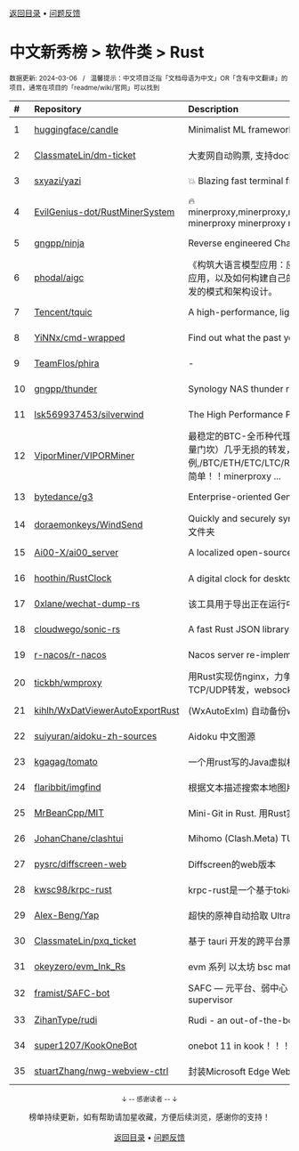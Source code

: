 <a href="https://gitee.com/GrowingGit/GitHub-Chinese-Top-Charts#github中文排行榜">返回目录</a> • <a href="/content/docs/feedback.md">问题反馈</a>

# 中文新秀榜 > 软件类 > Rust
<sub>数据更新: 2024-03-06&nbsp;&nbsp;&nbsp;/&nbsp;&nbsp;&nbsp;温馨提示：中文项目泛指「文档母语为中文」OR「含有中文翻译」的项目，通常在项目的「readme/wiki/官网」可以找到</sub>

|#|Repository|Description|Stars|Updated|Created|
|:-|:-|:-|:-|:-|:-|
|1|[huggingface/candle](https://github.com/huggingface/candle)|Minimalist ML framework for Rust|12417|2024-03-05|2023-06-19|
|2|[ClassmateLin/dm-ticket](https://github.com/ClassmateLin/dm-ticket)|大麦网自动购票, 支持docker一键部署。Damai automatically purchases tickets, running in docker container.|7666|2024-03-04|2023-05-22|
|3|[sxyazi/yazi](https://github.com/sxyazi/yazi)|💥 Blazing fast terminal file manager written in Rust, based on async I/O.|6714|2024-03-05|2023-07-08|
|4|[EvilGenius-dot/RustMinerSystem](https://github.com/EvilGenius-dot/RustMinerSystem)|🔥minerproxy,minerproxy,minerproxy,minerproxy,minerproxy,minerproxy,minerproxy,minerproxy,minerproxy,minerproxy minerproxy minerproxy minerproxy minerproxy minerproxy minerproxy minerproxy minerproxy m ...|2087|2024-02-25|2023-03-10|
|5|[gngpp/ninja](https://github.com/gngpp/ninja)|Reverse engineered ChatGPT proxy|1730|2024-03-04|2023-05-20|
|6|[phodal/aigc](https://github.com/phodal/aigc)|《构筑大语言模型应用：应用开发与架构设计》一本关于 LLM 在真实世界应用的开源电子书，介绍了大语言模型的基础知识和应用，以及如何构建自己的模型。其中包括Prompt的编写、开发和管理，探索最好的大语言模型能带来什么，以及LLM应用开发的模式和架构设计。|1117|2024-01-23|2023-06-22|
|7|[Tencent/tquic](https://github.com/Tencent/tquic)|A high-performance, lightweight, and cross-platform QUIC library|834|2024-03-05|2023-10-26|
|8|[YiNNx/cmd-wrapped](https://github.com/YiNNx/cmd-wrapped)|Find out what the past year looks like in command line!|793|2024-02-11|2023-12-29|
|9|[TeamFlos/phira](https://github.com/TeamFlos/phira)|-|671|2024-03-05|2023-04-03|
|10|[gngpp/thunder](https://github.com/gngpp/thunder)|Synology NAS thunder run on Linux|610|2024-03-02|2023-04-14|
|11|[lsk569937453/silverwind](https://github.com/lsk569937453/silverwind)|The High Performance Proxy/Load Balancer|398|2024-03-05|2023-03-17|
|12|[ViporMiner/VIPORMiner](https://github.com/ViporMiner/VIPORMiner)|最稳定的BTC-全币种代理中转,地表最强矿池代理 矿池中转 矿池抽水开发者费用固定千分之2（1台也是0.02%，没有矿机数量门坎）几乎无损的转发，近乎变态的精准比例；轻松支持百万级并发！开发费单一抽取.精准比例,/BTC/ETH/ETC/LTC/RVN/ERGO/CFX/KAS/IRON/CKB/KDA/ZEC/NEXA ,性能极高，经过1000G压力测试，一键安装上手简单！！minerproxy ...|384|2024-03-05|2023-08-16|
|13|[bytedance/g3](https://github.com/bytedance/g3)|Enterprise-oriented Generic Proxy Solutions|348|2024-03-05|2023-04-11|
|14|[doraemonkeys/WindSend](https://github.com/doraemonkeys/WindSend)|Quickly and securely sync clipboard, transfer files and directories between devices. 快速安全的同步剪切板，传输文件或文件夹|338|2024-03-05|2023-06-21|
|15|[Ai00-X/ai00_server](https://github.com/Ai00-X/ai00_server)|A localized open-source AI server that is better than ChatGPT.|328|2024-03-03|2023-07-10|
|16|[hoothin/RustClock](https://github.com/hoothin/RustClock)|A digital clock for desktop popup every half hour, support 20-20-20 rule. 每隔半小時彈出一次的桌面電子時鐘|290|2023-10-21|2023-05-25|
|17|[0xlane/wechat-dump-rs](https://github.com/0xlane/wechat-dump-rs)|该工具用于导出正在运行中的微信进程的 key 并自动解密所有微信数据库文件以及导出 key 后数据库文件离线解密。|286|2023-11-12|2023-09-19|
|18|[cloudwego/sonic-rs](https://github.com/cloudwego/sonic-rs)|A fast Rust JSON library based on SIMD.|285|2024-02-27|2023-07-27|
|19|[r-nacos/r-nacos](https://github.com/r-nacos/r-nacos)|Nacos server re-implemented in Rust.|282|2024-03-03|2023-05-03|
|20|[tickbh/wmproxy](https://github.com/tickbh/wmproxy)|用Rust实现仿nginx，力争实现一个可替代方案，http/https代理, socks5代理, 负载均衡, 反向代理, 静态文件服务器，四层TCP/UDP转发，websocket转发, 内网穿透nat|273|2024-03-04|2023-08-16|
|21|[kihlh/WxDatViewerAutoExportRust](https://github.com/kihlh/WxDatViewerAutoExportRust)|(WxAutoExIm) 自动备份wx聊天图片到指定位置|258|2023-10-31|2023-09-27|
|22|[suiyuran/aidoku-zh-sources](https://github.com/suiyuran/aidoku-zh-sources)|Aidoku 中文图源|160|2024-03-02|2023-04-11|
|23|[kgagag/tomato](https://github.com/kgagag/tomato)|一个用rust写的Java虚拟机 JVM|130|2023-11-18|2023-10-23|
|24|[flaribbit/imgfind](https://github.com/flaribbit/imgfind)|根据文本描述搜索本地图片的工具，powered by Rust + candle + CLIP|122|2023-10-31|2023-09-15|
|25|[MrBeanCpp/MIT](https://github.com/MrBeanCpp/MIT)|Mini-Git in Rust. 用Rust实现的简易Git|104|2024-01-10|2023-12-12|
|26|[JohanChane/clashtui](https://github.com/JohanChane/clashtui)|Mihomo (Clash.Meta) TUI Client|98|2024-02-18|2023-11-18|
|27|[pysrc/diffscreen-web](https://github.com/pysrc/diffscreen-web)|Diffscreen的web版本|92|2023-10-13|2023-06-04|
|28|[kwsc98/krpc-rust](https://github.com/kwsc98/krpc-rust)|krpc-rust是一个基于tokio异步线程的轻量级，高性能RPC框架，兼容Dubbo协议支持服务注册与发现|80|2024-03-05|2023-10-08|
|29|[Alex-Beng/Yap](https://github.com/Alex-Beng/Yap)|超快的原神自动拾取  Ultra-fast Genshin Impact Auto Pickup|68|2024-03-03|2023-07-03|
|30|[ClassmateLin/pxq_ticket](https://github.com/ClassmateLin/pxq_ticket)|基于 tauri 开发的跨平台票星球客户端，可在 Linux、Windows 和 macOS 等操作系统上使用。|65|2024-03-05|2024-02-23|
|31|[okeyzero/evm_Ink_Rs](https://github.com/okeyzero/evm_Ink_Rs)|evm 系列 以太坊 bsc matic avax okx 等 区块链 通用 快速 打铭文工具|64|2024-01-14|2023-12-02|
|32|[framist/SAFC-bot](https://github.com/framist/SAFC-bot)|SAFC — 元平台、弱中心 — 不只是评价导师   Student Anti-Fraud Center - Meta & decentralization - not just reviewing supervisor|53|2024-02-20|2023-08-30|
|33|[ZihanType/rudi](https://github.com/ZihanType/rudi)|Rudi - an out-of-the-box dependency injection framework for Rust. Rudi，一个开箱即用的 Rust 依赖注入框架。|45|2024-02-26|2023-08-09|
|34|[super1207/KookOneBot](https://github.com/super1207/KookOneBot)|onebot 11 in kook！！！ kook = 开黑啦|45|2023-12-28|2023-06-05|
|35|[stuartZhang/nwg-webview-ctrl](https://github.com/stuartZhang/nwg-webview-ctrl)|封装Microsoft Edge WebView2浏览器内核为Native Windows GUI (i.e. NWG crate)开发框架的WebView图形控件|39|2023-11-27|2023-11-25|

<div align="center">
    <p><sub>↓ -- 感谢读者 -- ↓</sub></p>
    榜单持续更新，如有帮助请加星收藏，方便后续浏览，感谢你的支持！
</div>

<br/>

<div align="center"><a href="https://gitee.com/GrowingGit/GitHub-Chinese-Top-Charts#github中文排行榜">返回目录</a> • <a href="/content/docs/feedback.md">问题反馈</a></div>
